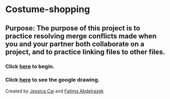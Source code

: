 # Costume-shopping

## Purpose: The purpose of this project is to practice resolving merge conflicts made when you and your partner both collaborate on a project, and to practice linking files to other files. 
### Click [here](home.md) to begin.
### Click [here](https://docs.google.com/a/hstat.org/drawings/d/1OAfvHvDJfSvIEUEcANOPI_EK8jG20bRAgWgp0C_ezVQ/edit?usp=sharing) to see the google drawing.

Created by [Jessica Cai](https://github.com/jessicac3732) and [Fatima Abdelrazek](https://github.com/fatmaelzahraaa7613)



